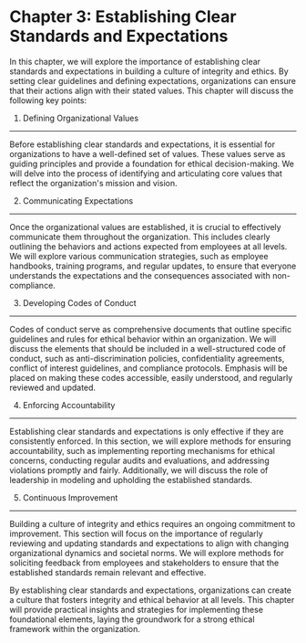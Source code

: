Chapter 3: Establishing Clear Standards and Expectations
========================================================

In this chapter, we will explore the importance of establishing clear standards and expectations in building a culture of integrity and ethics. By setting clear guidelines and defining expectations, organizations can ensure that their actions align with their stated values. This chapter will discuss the following key points:

1. Defining Organizational Values
---------------------------------

Before establishing clear standards and expectations, it is essential for organizations to have a well-defined set of values. These values serve as guiding principles and provide a foundation for ethical decision-making. We will delve into the process of identifying and articulating core values that reflect the organization's mission and vision.

2. Communicating Expectations
-----------------------------

Once the organizational values are established, it is crucial to effectively communicate them throughout the organization. This includes clearly outlining the behaviors and actions expected from employees at all levels. We will explore various communication strategies, such as employee handbooks, training programs, and regular updates, to ensure that everyone understands the expectations and the consequences associated with non-compliance.

3. Developing Codes of Conduct
------------------------------

Codes of conduct serve as comprehensive documents that outline specific guidelines and rules for ethical behavior within an organization. We will discuss the elements that should be included in a well-structured code of conduct, such as anti-discrimination policies, confidentiality agreements, conflict of interest guidelines, and compliance protocols. Emphasis will be placed on making these codes accessible, easily understood, and regularly reviewed and updated.

4. Enforcing Accountability
---------------------------

Establishing clear standards and expectations is only effective if they are consistently enforced. In this section, we will explore methods for ensuring accountability, such as implementing reporting mechanisms for ethical concerns, conducting regular audits and evaluations, and addressing violations promptly and fairly. Additionally, we will discuss the role of leadership in modeling and upholding the established standards.

5. Continuous Improvement
-------------------------

Building a culture of integrity and ethics requires an ongoing commitment to improvement. This section will focus on the importance of regularly reviewing and updating standards and expectations to align with changing organizational dynamics and societal norms. We will explore methods for soliciting feedback from employees and stakeholders to ensure that the established standards remain relevant and effective.

By establishing clear standards and expectations, organizations can create a culture that fosters integrity and ethical behavior at all levels. This chapter will provide practical insights and strategies for implementing these foundational elements, laying the groundwork for a strong ethical framework within the organization.
